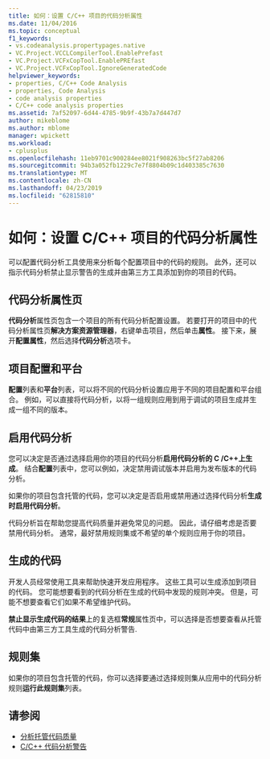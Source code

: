 ```yaml
---
title: 如何：设置 C/C++ 项目的代码分析属性
ms.date: 11/04/2016
ms.topic: conceptual
f1_keywords:
- vs.codeanalysis.propertypages.native
- VC.Project.VCCLCompilerTool.EnablePrefast
- VC.Project.VCFxCopTool.EnablePREfast
- VC.Project.VCFxCopTool.IgnoreGeneratedCode
helpviewer_keywords:
- properties, C/C++ Code Analysis
- properties, Code Analysis
- code analysis properties
- C/C++ code analysis properties
ms.assetid: 7af52097-6d44-4785-9b9f-43b7a7d447d7
author: mikeblome
ms.author: mblome
manager: wpickett
ms.workload:
- cplusplus
ms.openlocfilehash: 11eb9701c900284ee8021f908263bc5f27ab8206
ms.sourcegitcommit: 94b3a052fb1229c7e7f8804b09c1d403385c7630
ms.translationtype: MT
ms.contentlocale: zh-CN
ms.lasthandoff: 04/23/2019
ms.locfileid: "62815810"
---
```

# <a name="how-to-set-code-analysis-properties-for-cc-projects"></a>如何：设置 C/C++ 项目的代码分析属性
可以配置代码分析工具使用来分析每个配置项目中的代码的规则。 此外，还可以指示代码分析禁止显示警告的生成并由第三方工具添加到你的项目的代码。

## <a name="code-analysis-property-page"></a>代码分析属性页
 **代码分析**属性页包含一个项目的所有代码分析配置设置。 若要打开的项目中的代码分析属性页**解决方案资源管理器**，右键单击项目，然后单击**属性**。 接下来，展开**配置属性**，然后选择**代码分析**选项卡。

## <a name="project-configuration-and-platform"></a>项目配置和平台
 **配置**列表和**平台**列表，可以将不同的代码分析设置应用于不同的项目配置和平台组合。 例如，可以直接将代码分析，以将一组规则应用到用于调试的项目生成并生成一组不同的版本。

## <a name="enabling-code-analysis"></a>启用代码分析
 您可以决定是否通过选择启用你的项目的代码分析**启用代码分析的 C /C++上生成**。 结合**配置**列表中，您可以例如，决定禁用调试版本并启用为发布版本的代码分析。

 如果你的项目包含托管的代码，您可以决定是否启用或禁用通过选择代码分析**生成时启用代码分析**。

 代码分析旨在帮助您提高代码质量并避免常见的问题。 因此，请仔细考虑是否要禁用代码分析。 通常，最好禁用规则集或不希望的单个规则应用于你的项目。

## <a name="generated-code"></a>生成的代码
 开发人员经常使用工具来帮助快速开发应用程序。 这些工具可以生成添加到项目的代码。 您可能想要看到的代码分析在生成的代码中发现的规则冲突。 但是，可能不想要查看它们如果不希望维护代码。

 **禁止显示生成代码的结果**上的复选框**常规**属性页中，可以选择是否想要查看从托管代码中由第三方工具生成的代码分析警告.

## <a name="rule-sets"></a>规则集
 如果你的项目包含托管的代码，你可以选择要通过选择规则集从应用中的代码分析规则**运行此规则集**列表。

## <a name="see-also"></a>请参阅

- [分析托管代码质量](../code-quality/code-analysis-for-managed-code-overview.md)
- [C/C++ 代码分析警告](../code-quality/code-analysis-for-c-cpp-warnings.md)